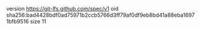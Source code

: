 version https://git-lfs.github.com/spec/v1
oid sha256:bad4428bdf0ad75971b2ccb5766d3ff79af0df9eb8bd41a88eba16971bfb9516
size 11

